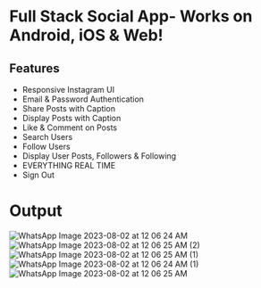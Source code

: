 # Full Stack Social App- Works on Android, iOS & Web! 

## Features
- Responsive Instagram UI
- Email & Password Authentication
- Share Posts with Caption
- Display Posts with Caption
- Like & Comment on Posts
- Search Users
- Follow Users
- Display User Posts, Followers & Following
- EVERYTHING REAL TIME
- Sign Out

# Output

![WhatsApp Image 2023-08-02 at 12 06 24 AM](https://github.com/Rajatg180/instagram-clone/assets/100464536/e3dc404b-23b7-46c8-807e-c5b7bec18271)
![WhatsApp Image 2023-08-02 at 12 06 25 AM (2)](https://github.com/Rajatg180/instagram-clone/assets/100464536/cd74e2e2-361c-4760-9a55-efd8212978f2)
![WhatsApp Image 2023-08-02 at 12 06 25 AM (1)](https://github.com/Rajatg180/instagram-clone/assets/100464536/d91578f6-9b0c-4791-9e80-b6c1d8a96859)
![WhatsApp Image 2023-08-02 at 12 06 24 AM (1)](https://github.com/Rajatg180/instagram-clone/assets/100464536/0ee23ba3-de89-4383-b4c4-b3b043d76fb1)
![WhatsApp Image 2023-08-02 at 12 06 25 AM](https://github.com/Rajatg180/instagram-clone/assets/100464536/32e98655-d311-40f3-8b45-3d4b6e5fec72)
